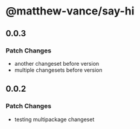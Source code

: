 # @matthew-vance/say-hi

## 0.0.3

### Patch Changes

- another changeset before version
- multiple changesets before version

## 0.0.2

### Patch Changes

- testing multipackage changeset
